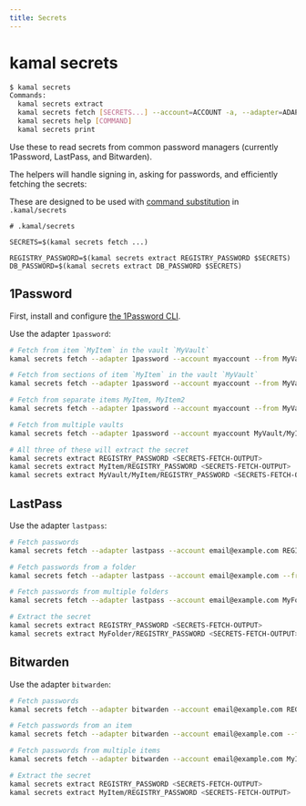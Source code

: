 ```yaml
---
title: Secrets
---
```


# kamal secrets

```bash
$ kamal secrets
Commands:
  kamal secrets extract                                                     # Extract a single secret from the results of a fetch call
  kamal secrets fetch [SECRETS...] --account=ACCOUNT -a, --adapter=ADAPTER  # Fetch secrets from a vault
  kamal secrets help [COMMAND]                                              # Describe subcommands or one specific subcommand
  kamal secrets print                                                       # Print the secrets (for debugging)
```

Use these to read secrets from common password managers (currently 1Password, LastPass, and Bitwarden).

The helpers will handle signing in, asking for passwords, and efficiently fetching the secrets:

These are designed to be used with [command substitution](https://github.com/bkeepers/dotenv?tab=readme-ov-file#command-substitution) in `.kamal/secrets`

```shell
# .kamal/secrets

SECRETS=$(kamal secrets fetch ...)

REGISTRY_PASSWORD=$(kamal secrets extract REGISTRY_PASSWORD $SECRETS)
DB_PASSWORD=$(kamal secrets extract DB_PASSWORD $SECRETS)
```

## 1Password

First, install and configure [the 1Password CLI](https://developer.1password.com/docs/cli/get-started/).

Use the adapter `1password`:

```bash
# Fetch from item `MyItem` in the vault `MyVault`
kamal secrets fetch --adapter 1password --account myaccount --from MyVault/MyItem REGISTRY_PASSWORD DB_PASSWORD

# Fetch from sections of item `MyItem` in the vault `MyVault`
kamal secrets fetch --adapter 1password --account myaccount --from MyVault/MyItem common/REGISTRY_PASSWORD production/DB_PASSWORD

# Fetch from separate items MyItem, MyItem2
kamal secrets fetch --adapter 1password --account myaccount --from MyVault MyItem/REGISTRY_PASSWORD MyItem2/DB_PASSWORD

# Fetch from multiple vaults
kamal secrets fetch --adapter 1password --account myaccount MyVault/MyItem/REGISTRY_PASSWORD MyVault2/MyItem2/DB_PASSWORD

# All three of these will extract the secret
kamal secrets extract REGISTRY_PASSWORD <SECRETS-FETCH-OUTPUT>
kamal secrets extract MyItem/REGISTRY_PASSWORD <SECRETS-FETCH-OUTPUT>
kamal secrets extract MyVault/MyItem/REGISTRY_PASSWORD <SECRETS-FETCH-OUTPUT>
```

## LastPass

Use the adapter `lastpass`:

```bash
# Fetch passwords
kamal secrets fetch --adapter lastpass --account email@example.com REGISTRY_PASSWORD DB_PASSWORD

# Fetch passwords from a folder
kamal secrets fetch --adapter lastpass --account email@example.com --from MyFolder REGISTRY_PASSWORD DB_PASSWORD

# Fetch passwords from multiple folders
kamal secrets fetch --adapter lastpass --account email@example.com MyFolder/REGISTRY_PASSWORD MyFolder2/DB_PASSWORD

# Extract the secret
kamal secrets extract REGISTRY_PASSWORD <SECRETS-FETCH-OUTPUT>
kamal secrets extract MyFolder/REGISTRY_PASSWORD <SECRETS-FETCH-OUTPUT>
```

## Bitwarden

Use the adapter `bitwarden`:

```bash
# Fetch passwords
kamal secrets fetch --adapter bitwarden --account email@example.com REGISTRY_PASSWORD DB_PASSWORD

# Fetch passwords from an item
kamal secrets fetch --adapter bitwarden --account email@example.com --from MyItem REGISTRY_PASSWORD DB_PASSWORD

# Fetch passwords from multiple items
kamal secrets fetch --adapter bitwarden --account email@example.com MyItem/REGISTRY_PASSWORD MyItem2/DB_PASSWORD

# Extract the secret
kamal secrets extract REGISTRY_PASSWORD <SECRETS-FETCH-OUTPUT>
kamal secrets extract MyItem/REGISTRY_PASSWORD <SECRETS-FETCH-OUTPUT>
```
